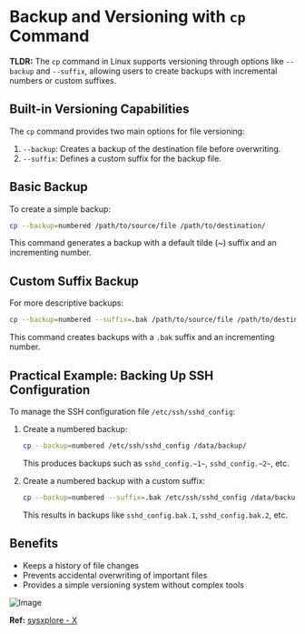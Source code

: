 # Backup and Versioning with `cp` Command

**TLDR:** The `cp` command in Linux supports versioning through options like `--backup` and `--suffix`, allowing users to create backups with incremental numbers or custom suffixes.

## Built-in Versioning Capabilities

The `cp` command provides two main options for file versioning:

1. `--backup`: Creates a backup of the destination file before overwriting.
2. `--suffix`: Defines a custom suffix for the backup file.

## Basic Backup

To create a simple backup:

```bash
cp --backup=numbered /path/to/source/file /path/to/destination/
```

This command generates a backup with a default tilde (~) suffix and an incrementing number.

## Custom Suffix Backup

For more descriptive backups:

```bash
cp --backup=numbered --suffix=.bak /path/to/source/file /path/to/destination/
```

This command creates backups with a `.bak` suffix and an incrementing number.

## Practical Example: Backing Up SSH Configuration

To manage the SSH configuration file `/etc/ssh/sshd_config`:

1. Create a numbered backup:

    ```bash
    cp --backup=numbered /etc/ssh/sshd_config /data/backup/
    ```

    This produces backups such as `sshd_config.~1~`, `sshd_config.~2~`, etc.

2. Create a numbered backup with a custom suffix:

    ```bash
    cp --backup=numbered --suffix=.bak /etc/ssh/sshd_config /data/backup/
    ```

    This results in backups like `sshd_config.bak.1`, `sshd_config.bak.2`, etc.

## Benefits

- Keeps a history of file changes
- Prevents accidental overwriting of important files
- Provides a simple versioning system without complex tools

![Image](https://pbs.twimg.com/media/GUShQH1a4AERQus?format=jpg&name=small)

**Ref:** [sysxplore - X](https://x.com/sysxplore/status/1820757466654941532?t=YBNPSncrV-UzeHntXZjxNg&s=35)
